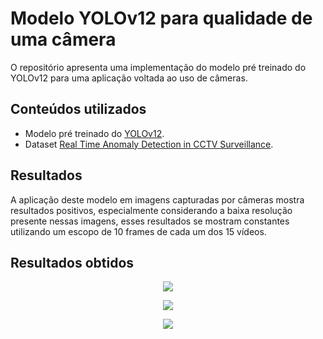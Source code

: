 # Modelo YOLOv12 para qualidade de uma câmera
O repositório apresenta uma implementação do modelo pré treinado do YOLOv12 para uma aplicação voltada ao uso de câmeras.

## Conteúdos utilizados
- Modelo pré treinado do [YOLOv12](https://docs.ultralytics.com/pt/models/yolo12/).
- Dataset [Real Time Anomaly Detection in CCTV Surveillance](https://www.kaggle.com/datasets/webadvisor/real-time-anomaly-detection-in-cctv-surveillance).

## Resultados
A aplicação deste modelo em imagens capturadas por câmeras mostra resultados positivos, especialmente considerando a baixa resolução presente nessas imagens, esses resultados se mostram constantes utilizando um escopo de 10 frames de cada um dos 15 vídeos.

## Resultados obtidos

<p align="center">
  <img src="https://github.com/user-attachments/assets/9b4cb02c-5778-482c-a15d-77bdc83668f5"/>
</p>
<p align="center">
  <img src="https://github.com/user-attachments/assets/cc249e49-5270-452a-a9ea-3246709430ea"/>
</p>
<p align="center">
  <img src="https://github.com/user-attachments/assets/7548c291-0097-4e01-b501-66b8ffc267c4"/>
</p>